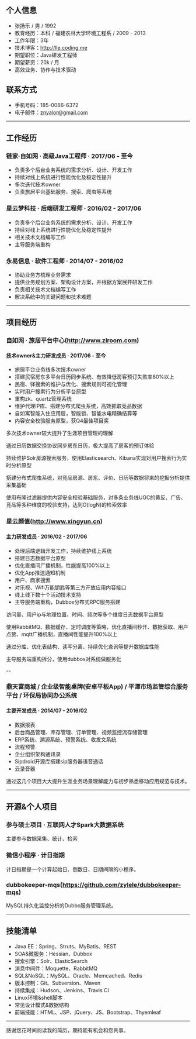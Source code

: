 ## 个人信息

- 张扬乐 / 男 / 1992
- 教育经历：本科 / 福建农林大学环境工程系 / 2009 - 2013
- 工作年限：3年
- 技术博客：http://lle.coding.me
- 期望职位：Java研发工程师
- 期望薪资：20k / 月
- 高效业务、协作与技术驱动

## 联系方式

- 手机号码：185-0086-6372
- 电子邮件：znyalor@gmail.com

---

## 工作经历

### 链家·自如网 · 高级Java工程师 · 2017/06 - 至今

- 负责多个后台业务系统的需求分析、设计、开发工作
- 持续对线上系统进行性能优化及稳定性提升
- 多次迭代技术owner
- 负责旅居平台基础服务、搜索、爬虫等系统

### 星云梦科技 · 后端研发工程师 · 2016/02 - 2017/06

- 负责多个后台业务系统的需求分析、设计、开发工作
- 持续对线上系统进行性能优化及稳定性提升
- 相关技术文档编写工作
- 主导服务端重构

### 永易信息 · 软件工程师 · 2014/07 - 2016/02

- 协助业务方梳理业务需求
- 提供业务规划方案、架构设计方案，并根据方案展开研发工作
- 负责相关技术文档编写工作
- 解决系统中的关键问题和技术难题

---

## 项目经历

### 自如网 · 旅居平台中心(http://www.ziroom.com)

#### 技术owner&主力研发成员 · 2017/06 - 至今

- 旅居平台业务线多次技术owner
- 搭建民宿房东多平台日历同步系统、有效降低房客预订失败率80%以上
- 民宿、驿搜索的维护与优化、搜索规则可视化管理
- 实时用户搜索行为分析平台原型
- 重构zk、quartz管理系统
- 维护代理IP库、搭建分布式爬虫系统，高效抓取竞品数据
- 自如寓智能入住应用层，智能锁、智能水电精确结算等
- 内容安全校验服务原型，获Q4最佳项目奖

多次技术owner较大提升了生涯项目管理的理解

通过日历数据交换协议同步房东日历，极大提高了房客的预订体验

持续维护Solr房源搜索服务，使用Elasticsearch、Kibana实现对用户搜索行为实时分析原型

搭建分布式爬虫系统，对竞品房源、房东、评价、日历等数据将来的挖掘分析提供采集基础

使用布隆过滤器提供内容安全校验基础服务，对多条业务线UGC的黄反、广告、竞品等多种维度的校验支持，达到O(logN)的检索效率

### 星云颜值(http://www.xingyun.cn)

#### 主力研发成员 · 2016/02 - 2017/06

- 处理后端逻辑开发工作，持续维护线上系统
- 搭建日志数据平台原型
- 优化直播间广播机制，性能提高100%以上
- 优化App推送通知机制
- 用户、商家搜索
- 对乐视、Wifi万能钥匙等第三方开放应用内容接口
- 线上线下数十个活动技术支持
- 主导服务端重构，Dubbox分布式RPC服务搭建

访问量、用户ip与地理位置、时间、频次等多个维度日志数据平台原型

使用RabbitMQ、数据缓存、定时调度等策略，优化直播间秒开、数据获取、用户点赞、mqtt广播机制，直播间性能提升100%以上

通过分库、优化表结构、读写分离、持续优化查询等提升数据库性能

主导服务端重构拆分，使用dubbox对系统做服务化

--

### 鼎天富商城 / 企业级智能桌牌(安卓平板App) / 平潭市场监管综合服务平台 / 环保局协同办公系统

#### 主要开发成员 · 2014/07 - 2016/02

- 数据报表
- 后台商品管理、库存管理、订单管理、视频监控流存储管理
- ERP系统、溯源系统、预警系统、收发文系统
- 流程预警
- 企业组织架构通讯录
- Sipdroid开源库搭建sip服务器语音通话
- 云录音器

通过这几个项目大大提升生涯业务场景理解能力与初步熟悉移动应用规范与技术。

---

## 开源&个人项目

### 参与硕士项目 · 互联网人才Spark大数据系统

主要参与数据采集、统计、检索

### 微信小程序 · 计日指期

计日指期是一个计算起始日、倒数日、日期间隔的小程序。

### dubbokeeper-mqs(https://github.com/zylele/dubbokeeper-mqs)

MySQL持久化监控分析的Dubbo服务管理系统。

---

## 技能清单

- Java EE：Spring、Struts、MyBatis、REST
- SOA&微服务：Hessian、Dubbox
- 搜索引擎：Solr、ElasticSearch
- 消息中间件：Moquette、RabbitMQ
- SQL&NoSQL：MySQL、Oracle、Memcached、Redis
- 版本控制：Git、Subversion、Maven
- 持续集成：Hudson、Jenkins、Travis CI
- Linux环境&shell脚本
- 常见设计模式&数据结构
- 前端技能：HTML、JSP、jQuery、JS、Bootstrap、Thyemleaf

---

感谢您花时间阅读我的简历，期待能有机会和您共事。